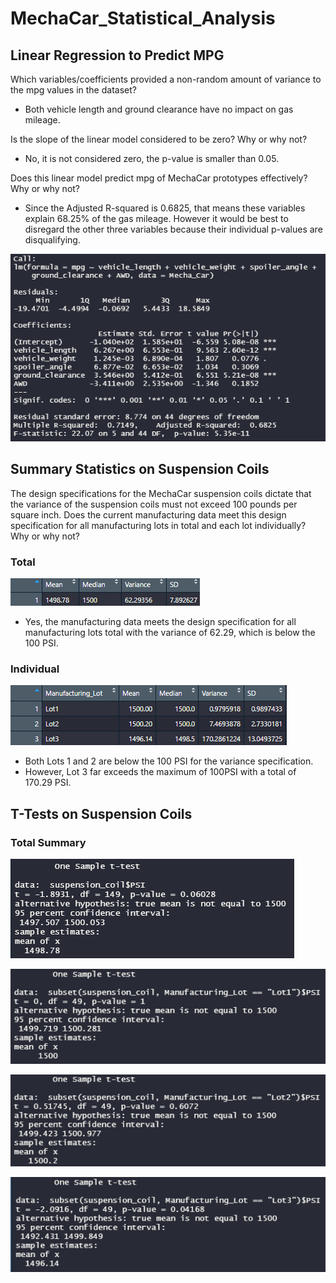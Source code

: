 # MechaCar_Statistical_Analysis

## Linear Regression to Predict MPG

Which variables/coefficients provided a non-random amount of variance to the mpg values in the dataset?
- Both vehicle length and ground clearance have no impact on gas mileage. 

Is the slope of the linear model considered to be zero? Why or why not?
- No, it is not considered zero, the p-value is smaller than 0.05.

Does this linear model predict mpg of MechaCar prototypes effectively? Why or why not?
- Since the Adjusted R-squared is 0.6825, that means these variables explain 68.25% of the gas mileage. However it would be best to disregard the other three variables because their individual p-values are disqualifying.

![Linear Model](images/lm_image.png)

## Summary Statistics on Suspension Coils

The design specifications for the MechaCar suspension coils dictate that the variance of the suspension coils must not exceed 100 pounds per square inch. Does the current manufacturing data meet this design specification for all manufacturing lots in total and each lot individually? Why or why not?

### Total
![Total](images/total_summary.png)

- Yes, the manufacturing data meets the design specification for all manufacturing lots total with the variance of 62.29, which is below the 100 PSI.

### Individual
![Individual](images/lot_summary.png)

- Both Lots 1 and 2 are below the 100 PSI for the variance specification.
- However, Lot 3 far exceeds the maximum of 100PSI with a total of 170.29 PSI.

## T-Tests on Suspension Coils

### Total Summary
![Total Summary](images/total_test.png)

![Lot 1 Summary](images/lot1_test.png)

![Lot 2 Summary](images/lot2_test.png)

![Lot 3 Summary](images/lott3_test.png)
